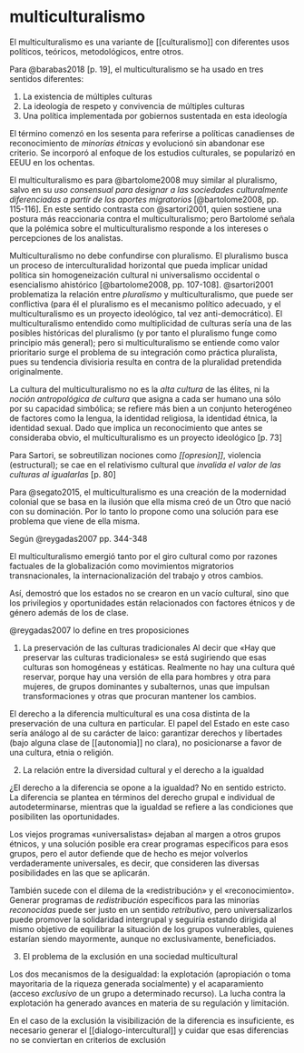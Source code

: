 # multiculturalismo
El multiculturalismo es una variante de [[culturalismo]] con diferentes usos políticos, teóricos, metodológicos, entre otros.

Para @barabas2018 [p. 19], el multiculturalismo se ha usado en tres sentidos diferentes:

1. La existencia de múltiples culturas
2. La ideología de respeto y convivencia de múltiples culturas
3. Una política implementada por gobiernos sustentada en esta ideología

El término comenzó en los sesenta para referirse a políticas canadienses de reconocimiento de *minorías étnicas*  y evolucionó sin abandonar ese criterio. Se incorporó al enfoque de los estudios culturales, se popularizó en EEUU en los ochentas.

El multiculturalismo es para @bartolome2008 muy similar al pluralismo, salvo en su *uso consensual para designar a las sociedades culturalmente diferenciadas a partir de los aportes migratorios* [@bartolome2008, pp. 115-116]. En este sentido contrasta con @sartori2001, quien sostiene una postura más reaccionaria contra el multiculturalismo; pero Bartolomé señala que la polémica sobre el multiculturalismo responde a los intereses o percepciones de los analistas.

Multiculturalismo no debe confundirse con pluralismo. El pluralismo busca un proceso de interculturalidad horizontal que pueda implicar unidad política sin homogeneización cultural ni universalismo occidental o esencialismo ahistórico [@bartolome2008, pp. 107-108]. @sartori2001 problematiza la relación entre *pluralismo* y multiculturalismo, que puede ser conflictiva (para él el pluralismo es el mecanismo político adecuado, y el multiculturalismo es un proyecto ideológico, tal vez anti-democrático). El multiculturalismo entendido como multiplicidad de culturas sería una de las posibles históricas del pluralismo (y por tanto el pluralismo funge como principio más general); pero si multiculturalismo se entiende como valor prioritario surge el problema de su integración como práctica pluralista, pues su tendencia divisioria resulta en contra de la pluralidad pretendida originalmente.

La cultura del multiculturalismo no es la *alta cultura* de las élites, ni la *noción antropológica de cultura* que asigna a cada ser humano una sólo por su capacidad simbólica; se refiere más bien a un conjunto heterogéneo de factores como la lengua, la identidad religiosa, la identidad étnica, la identidad sexual. Dado que implica un reconocimiento que antes se consideraba obvio, el multiculturalismo es un proyecto ideológico [p. 73]

Para Sartori, se sobreutilizan nociones como *[[opresion]]*, violencia (estructural); se cae en el relativismo cultural que *invalida el valor de las culturas al igualarlas* [p. 80]

Para @segato2015, el multiculturalismo es una creación de la modernidad colonial que se basa en la ilusión que ella misma creó de un Otro que nació con su dominación. Por lo tanto lo propone como una solución para ese problema que viene de ella misma.

Según @reygadas2007 pp. 344-348

El multiculturalismo emergió tanto por el giro cultural como por razones factuales de la globalización como movimientos migratorios transnacionales, la internacionalización del trabajo y otros cambios.

Así, demostró que los estados no se crearon en un vacío cultural, sino que los privilegios y oportunidades están relacionados con factores étnicos y de género además de los de clase.

@reygadas2007 lo define en tres proposiciones

1. La preservación de las culturas tradicionales
Al decir que «Hay que preservar las culturas tradicionales» se está sugiriendo que esas culturas son homogéneas y estáticas. Realmente no hay una cultura qué reservar, porque hay una versión de ella para hombres y otra para mujeres, de grupos dominantes y subalternos, unas que impulsan transformaciones y otras que procuran mantener los cambios.

El derecho a la diferencia multicultural es una cosa distinta de la preservación de una cultura en particular. El papel del Estado en este caso sería análogo al de su carácter de laico: garantizar derechos y libertades (bajo alguna clase de [[autonomia]] no clara), no posicionarse a favor de una cultura, etnia o religión. 

2. La relación entre la diversidad cultural y el derecho a la igualdad

¿El derecho a la diferencia se opone a la igualdad? No en sentido estricto. La diferencia se plantea en términos del derecho grupal e individual de autodeterminarse, mientras que la igualdad se refiere a las condiciones que posibiliten las oportunidades.

Los viejos programas «universalistas» dejaban al margen a otros grupos étnicos, y una solución posible era crear programas específicos para esos grupos, pero el autor defiende que de hecho es mejor volverlos verdaderamente universales, es decir, que consideren las diversas posibilidades en las que se aplicarán.

También sucede con el dilema de la «redistribución» y el «reconocimiento». Generar programas de *redistribución* específicos para las minorías *reconocidas* puede ser justo en un sentido *retributivo*, pero universalizarlos puede promover la solidaridad intergrupal y seguiría estando dirigida al mismo objetivo de equilibrar la situación de los grupos vulnerables, quienes estarían siendo mayormente, aunque no exclusivamente, beneficiados.

3. El problema de la exclusión en una sociedad multicultural

Los dos mecanismos de la desigualdad: la explotación (apropiación o toma mayoritaria de la riqueza generada socialmente) y el acaparamiento (acceso *exclusivo* de un grupo a determinado recurso). La lucha contra la explotación ha generado avances en materia de su regulación y limitación.

En el caso de la exclusión la visibilización de la diferencia es insuficiente, es necesario generar el [[dialogo-intercultural]] y cuidar que esas diferencias no se conviertan en criterios de exclusión